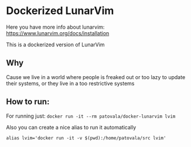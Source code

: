 
# Dockerized LunarVim 

Here you have more info about lunarvim:  https://www.lunarvim.org/docs/installation

This is a dockerized version of LunarVim

## Why
Cause we live in a world where people is freaked out or too lazy to update their systems, or they live in a too restrictive systems


## How to run:

For running just:
`docker run -it --rm patovala/docker-lunarvim lvim`

Also you can create a nice alias to run it automatically

`alias lvim='docker run -it -v $(pwd):/home/patovala/src lvim'`
